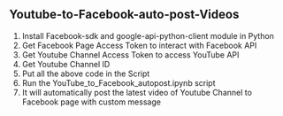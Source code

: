 ## Youtube-to-Facebook-auto-post-Videos

1. Install Facebook-sdk and google-api-python-client module in Python
2. Get Facebook Page Access Token to interact with Facebook API
3. Get Youtube Channel Access Token to access YouTube API
4. Get Youtube Channel ID 
5. Put all the above code in the Script
6. Run the YouTube_to_Facebook_autopost.ipynb script
7. It will automatically post the latest video of Youtube Channel to Facebook page with custom message
